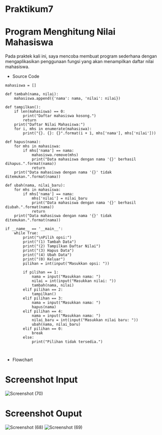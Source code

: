 # Praktikum7
# Program Menghitung Nilai Mahasiswa 

Pada praktek kali ini, saya mencoba membuat program sederhana dengan mengaplikasikan penggunaan fungsi yang akan menampilkan daftar nilai mahasiswa.

- Source Code
```
mahasiswa = []

def tambah(nama, nilai):
    mahasiswa.append({'nama': nama, 'nilai': nilai})

def tampilkan():
    if len(mahasiswa) == 0:
        print("Daftar mahasiswa kosong.")
        return
    print("Daftar Nilai Mahasiswa:")
    for i, mhs in enumerate(mahasiswa):
        print("{}. {}: {}".format(i + 1, mhs['nama'], mhs['nilai']))

def hapus(nama):
    for mhs in mahasiswa:
        if mhs['nama'] == nama:
            mahasiswa.remove(mhs)
            print("Data mahasiswa dengan nama '{}' berhasil dihapus.".format(nama))
            return
    print("Data mahasiswa dengan nama '{}' tidak ditemukan.".format(nama))

def ubah(nama, nilai_baru):
    for mhs in mahasiswa:
        if mhs['nama'] == nama:
            mhs['nilai'] = nilai_baru
            print("Data mahasiswa dengan nama '{}' berhasil diubah.".format(nama))
            return
    print("Data mahasiswa dengan nama '{}' tidak ditemukan.".format(nama))

if __name__ == '__main__':
    while True:
        print("\nPilih opsi:")
        print("(1) Tambah Data")
        print("(2) Tampilkan Daftar Nilai")
        print("(3) Hapus Data")
        print("(4) Ubah Data")
        print("(0) Keluar")
        pilihan = int(input("Masukkan opsi: "))
        
        if pilihan == 1:
            nama = input("Masukkan nama: ")
            nilai = int(input("Masukkan nilai: "))
            tambah(nama, nilai)
        elif pilihan == 2:
            tampilkan()
        elif pilihan == 3:
            nama = input("Masukkan nama: ")
            hapus(nama)
        elif pilihan == 4:
            nama = input("Masukkan nama: ")
            nilai_baru = int(input("Masukkan nilai baru: "))
            ubah(nama, nilai_baru)
        elif pilihan == 0:
            break
        else:
            print("Pilihan tidak tersedia.")



```
- Flowchart




# Screenshot Input
![Screenshot (70)](https://user-images.githubusercontent.com/123881535/218321174-97de640d-0a79-4fe5-935e-b60b1338bea9.png)


# Screenshot Ouput
![Screenshot (68)](https://user-images.githubusercontent.com/123881535/218321192-714dbe50-cca2-4a03-99f0-15a434eaf471.png)
![Screenshot (69)](https://user-images.githubusercontent.com/123881535/218321197-19a22aba-906d-43e2-bfe9-622e31d66c94.png)


